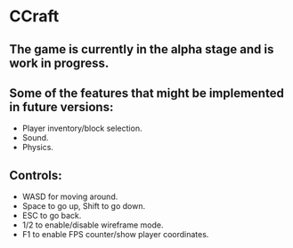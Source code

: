 # CCraft
## The game is currently in the alpha stage and is work in progress.
## Some of the features that might be implemented in future versions: 
- Player inventory/block selection.
- Sound.
- Physics.

## Controls: 
- WASD for moving around.
- Space to go up, Shift to go down.
- ESC to go back. 
- 1/2 to enable/disable wireframe mode.
- F1 to enable FPS counter/show player coordinates.
